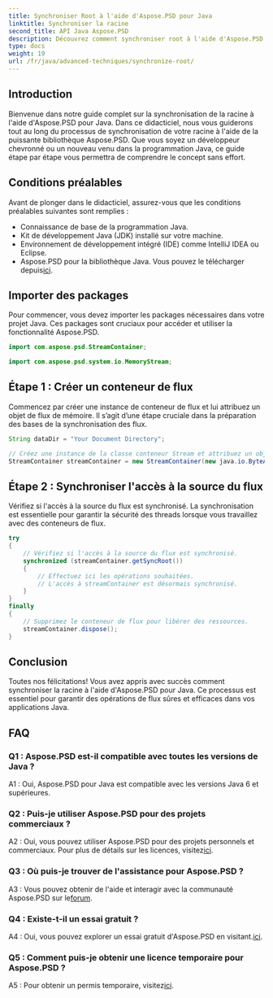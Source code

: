 ```yaml
---
title: Synchroniser Root à l'aide d'Aspose.PSD pour Java
linktitle: Synchroniser la racine
second_title: API Java Aspose.PSD
description: Découvrez comment synchroniser root à l'aide d'Aspose.PSD pour Java. Suivez notre guide étape par étape pour des opérations de flux Java efficaces.
type: docs
weight: 19
url: /fr/java/advanced-techniques/synchronize-root/
---
```

## Introduction

Bienvenue dans notre guide complet sur la synchronisation de la racine à l'aide d'Aspose.PSD pour Java. Dans ce didacticiel, nous vous guiderons tout au long du processus de synchronisation de votre racine à l'aide de la puissante bibliothèque Aspose.PSD. Que vous soyez un développeur chevronné ou un nouveau venu dans la programmation Java, ce guide étape par étape vous permettra de comprendre le concept sans effort.

## Conditions préalables

Avant de plonger dans le didacticiel, assurez-vous que les conditions préalables suivantes sont remplies :

- Connaissance de base de la programmation Java.
- Kit de développement Java (JDK) installé sur votre machine.
- Environnement de développement intégré (IDE) comme IntelliJ IDEA ou Eclipse.
-  Aspose.PSD pour la bibliothèque Java. Vous pouvez le télécharger depuis[ici](https://releases.aspose.com/psd/java/).

## Importer des packages

Pour commencer, vous devez importer les packages nécessaires dans votre projet Java. Ces packages sont cruciaux pour accéder et utiliser la fonctionnalité Aspose.PSD.

```java
import com.aspose.psd.StreamContainer;

import com.aspose.psd.system.io.MemoryStream;
```

## Étape 1 : Créer un conteneur de flux

Commencez par créer une instance de conteneur de flux et lui attribuez un objet de flux de mémoire. Il s’agit d’une étape cruciale dans la préparation des bases de la synchronisation des flux.

```java
String dataDir = "Your Document Directory";

// Créez une instance de la classe conteneur Stream et attribuez un objet de flux de mémoire.
StreamContainer streamContainer = new StreamContainer(new java.io.ByteArrayInputStream(new byte[0]));
```

## Étape 2 : Synchroniser l'accès à la source du flux

Vérifiez si l'accès à la source du flux est synchronisé. La synchronisation est essentielle pour garantir la sécurité des threads lorsque vous travaillez avec des conteneurs de flux.

```java
try
{
    // Vérifiez si l'accès à la source du flux est synchronisé.
    synchronized (streamContainer.getSyncRoot())
    {
        // Effectuez ici les opérations souhaitées.
        // L'accès à streamContainer est désormais synchronisé.
    }
}
finally
{
    // Supprimez le conteneur de flux pour libérer des ressources.
    streamContainer.dispose();
}
```

## Conclusion

Toutes nos félicitations! Vous avez appris avec succès comment synchroniser la racine à l'aide d'Aspose.PSD pour Java. Ce processus est essentiel pour garantir des opérations de flux sûres et efficaces dans vos applications Java.

## FAQ

### Q1 : Aspose.PSD est-il compatible avec toutes les versions de Java ?

A1 : Oui, Aspose.PSD pour Java est compatible avec les versions Java 6 et supérieures.

### Q2 : Puis-je utiliser Aspose.PSD pour des projets commerciaux ?

 A2 : Oui, vous pouvez utiliser Aspose.PSD pour des projets personnels et commerciaux. Pour plus de détails sur les licences, visitez[ici](https://purchase.aspose.com/buy).

### Q3 : Où puis-je trouver de l'assistance pour Aspose.PSD ?

 A3 : Vous pouvez obtenir de l'aide et interagir avec la communauté Aspose.PSD sur le[forum](https://forum.aspose.com/c/psd/34).

### Q4 : Existe-t-il un essai gratuit ?

 A4 : Oui, vous pouvez explorer un essai gratuit d'Aspose.PSD en visitant.[ici](https://releases.aspose.com/).

### Q5 : Comment puis-je obtenir une licence temporaire pour Aspose.PSD ?

 A5 : Pour obtenir un permis temporaire, visitez[ici](https://purchase.aspose.com/temporary-license/).